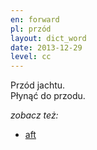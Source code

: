 ```yaml
---
en: forward
pl: przód
layout: dict_word
date: 2013-12-29
level: cc
---
```


Przód jachtu.  
Płynąć do przodu.


*zobacz też:*

* [aft](/dict/hull/aft.html)